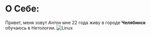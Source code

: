 # О Себе:
Привет, меня зовут _Антон_ мне 22 года живу в городе **Челябинск** обучаюсь в Нетологии.
<image src="https://i.stack.imgur.com/ILTQq.png" alt="Linux">